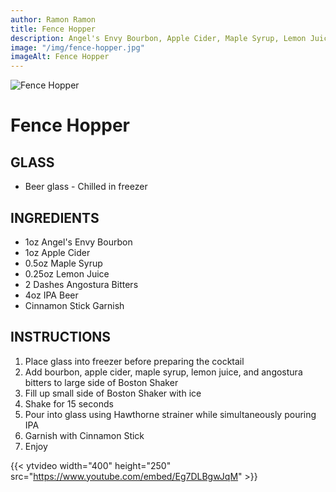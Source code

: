 ```yaml
---
author: Ramon Ramon
title: Fence Hopper
description: Angel's Envy Bourbon, Apple Cider, Maple Syrup, Lemon Juice, Angostura Bitters, IPA Beer, Cinnamon Stick
image: "/img/fence-hopper.jpg"
imageAlt: Fence Hopper
---
```


![Fence Hopper](/img/fence-hopper.jpg "Picture of Fence Hopper")

# Fence Hopper

## GLASS

-   Beer glass - Chilled in freezer

## INGREDIENTS

-   1oz Angel's Envy Bourbon
-   1oz Apple Cider
-   0.5oz Maple Syrup
-   0.25oz Lemon Juice
-   2 Dashes Angostura Bitters
-   4oz IPA Beer
-   Cinnamon Stick Garnish

## INSTRUCTIONS

1. Place glass into freezer before preparing the cocktail
2. Add bourbon, apple cider, maple syrup, lemon juice, and angostura bitters to large side of Boston Shaker
3. Fill up small side of Boston Shaker with ice
4. Shake for 15 seconds
5. Pour into glass using Hawthorne strainer while simultaneously pouring IPA
6. Garnish with Cinnamon Stick
7. Enjoy

{{< ytvideo width="400" height="250" src="https://www.youtube.com/embed/Eg7DLBgwJqM" >}}
